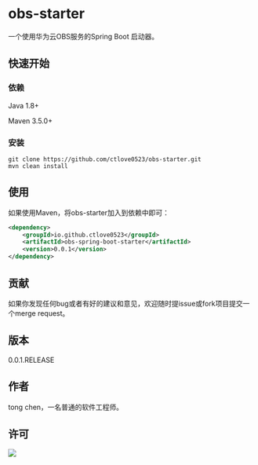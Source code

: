 # obs-starter

一个使用华为云OBS服务的Spring Boot 启动器。

## 快速开始

### 依赖

Java 1.8+

Maven 3.5.0+

### 安装

~~~shell
git clone https://github.com/ctlove0523/obs-starter.git
mvn clean install
~~~



## 使用

如果使用Maven，将obs-starter加入到依赖中即可：

~~~xml
<dependency>
	<groupId>io.github.ctlove0523</groupId>
	<artifactId>obs-spring-boot-starter</artifactId>
	<version>0.0.1</version>
</dependency>
~~~

## 贡献

如果你发现任何bug或者有好的建议和意见，欢迎随时提issue或fork项目提交一个merge request。

## 版本

0.0.1.RELEASE

## 作者

tong chen，一名普通的软件工程师。

## 许可

![](https://img.shields.io/badge/License-Apache%20License-brightgreen)
